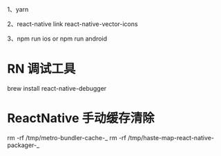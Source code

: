 1、yarn

2、react-native link react-native-vector-icons

3、npm run ios or npm run android

# RN 调试工具

brew install react-native-debugger

# ReactNative 手动缓存清除

rm -rf /tmp/metro-bundler-cache-_
rm -rf /tmp/haste-map-react-native-packager-_
